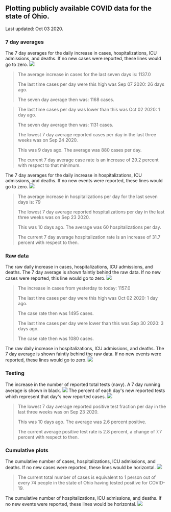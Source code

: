 ## Plotting publicly available COVID data for the state of Ohio. 

Last updated: Oct 03 2020. 

### 7 day averages
The 7 day averages for the daily increase in cases, hospitalizations, ICU admissions, and deaths. If no new cases were reported, these lines would go to zero.
![](7dayaverage_cases.png)

>The average increase in cases for the last seven days is: 1137.0
>
>The last time cases per day were this high was Sep 07 2020: 26 days ago.
>
>The seven day average then was: 1168 cases.

>
>The last time cases per day was lower than this was Oct 02 2020: 1 day ago.
>
>The seven day average then was: 1131 cases.
>
>The lowest 7 day average reported cases per day in the last three weeks was on Sep 24 2020.
>
>This was 9 days ago. The average was 880 cases per day.
>
>The current 7 day average case rate is an increase of 29.2 percent with respect to that minimum.

The 7 day averages for the daily increase in hospitalizations, ICU admissions, and deaths. If no new events were reported, these lines would go to zero.
![](7dayaverage_hospital.png)

>The average increase in hospitalizations per day for the last seven days is: 79
>
>The lowest 7 day average reported hospitalizations per day in the last three weeks was on Sep 23 2020.
>
>This was 10 days ago. The average was 60 hospitalizations per day.
>
>The current 7 day average hospitalization rate is an increase of 31.7 percent with respect to then.

### Raw data
The raw daily increase in cases, hospitalizations, ICU admissions, and deaths. The 7 day average is shown faintly behind the raw data. If no new cases were reported, this line would go to zero.
![](DailyCases.png)

>The increase in cases from yesterday to today: 1157.0 
>
>The last time cases per day were this high was Oct 02 2020: 1 day ago. 
>
>The case rate then was 1495 cases.
>
>The last time cases per day were lower than this was Sep 30 2020: 3 days ago. 
>
>The case rate then was 1080 cases.

The raw daily increase in hospitalizations, ICU admissions, and deaths. The 7 day average is shown faintly behind the raw data. If no new events were reported, these lines would go to zero.
![](DailyHospitalizations.png)

### Testing

The increase in the number of reported total tests (navy). A 7 day running average is shown in black.
![](DailyTests.png)
The percent of each day's new reported tests which represent that day's new reported cases.
![](percentpositive_tests.png)

>The lowest 7 day average reported positive test fraction per day in the last three weeks was on Sep 23 2020.
>
>This was 10 days ago. The average was 2.6 percent positive. 
>
>The current average positive test rate is 2.8 percent, a change of 7.7 percent with respect to then. 

### Cumulative plots
The cumulative number of cases, hospitalizations, ICU admissions, and deaths. If no new cases were reported, these lines would be horizontal.
![](Cases.png)

>The current total number of cases is equivalent to 1 person out of every 74 people in the state of Ohio having tested positive for COVID-19.

The cumulative number of hospitalizations, ICU admissions, and deaths. If no new events were reported, these lines would be horizontal.
![](Hospitalizations.png)
